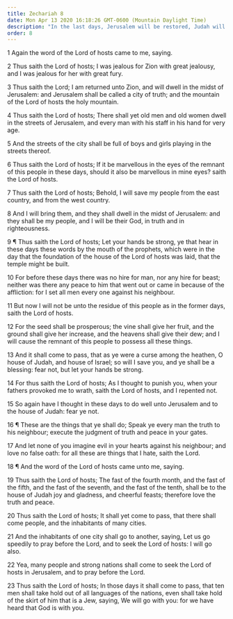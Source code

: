 ```yaml
---
title: Zechariah 8
date: Mon Apr 13 2020 16:18:26 GMT-0600 (Mountain Daylight Time)
description: "In the last days, Jerusalem will be restored, Judah will be gathered, and the Lord will bless His people beyond anything in the past."
order: 8
---
```


1 Again the word of the Lord of hosts came to me, saying.

2 Thus saith the Lord of hosts; I was jealous for Zion with great jealousy, and I was jealous for her with great fury.

3 Thus saith the Lord; I am returned unto Zion, and will dwell in the midst of Jerusalem: and Jerusalem shall be called a city of truth; and the mountain of the Lord of hosts the holy mountain.

4 Thus saith the Lord of hosts; There shall yet old men and old women dwell in the streets of Jerusalem, and every man with his staff in his hand for very age.

5 And the streets of the city shall be full of boys and girls playing in the streets thereof.

6 Thus saith the Lord of hosts; If it be marvellous in the eyes of the remnant of this people in these days, should it also be marvellous in mine eyes? saith the Lord of hosts.

7 Thus saith the Lord of hosts; Behold, I will save my people from the east country, and from the west country.

8 And I will bring them, and they shall dwell in the midst of Jerusalem: and they shall be my people, and I will be their God, in truth and in righteousness.

9 ¶ Thus saith the Lord of hosts; Let your hands be strong, ye that hear in these days these words by the mouth of the prophets, which were in the day that the foundation of the house of the Lord of hosts was laid, that the temple might be built.

10 For before these days there was no hire for man, nor any hire for beast; neither was there any peace to him that went out or came in because of the affliction: for I set all men every one against his neighbour.

11 But now I will not be unto the residue of this people as in the former days, saith the Lord of hosts.

12 For the seed shall be prosperous; the vine shall give her fruit, and the ground shall give her increase, and the heavens shall give their dew; and I will cause the remnant of this people to possess all these things.

13 And it shall come to pass, that as ye were a curse among the heathen, O house of Judah, and house of Israel; so will I save you, and ye shall be a blessing: fear not, but let your hands be strong.

14 For thus saith the Lord of hosts; As I thought to punish you, when your fathers provoked me to wrath, saith the Lord of hosts, and I repented not.

15 So again have I thought in these days to do well unto Jerusalem and to the house of Judah: fear ye not.

16 ¶ These are the things that ye shall do; Speak ye every man the truth to his neighbour; execute the judgment of truth and peace in your gates.

17 And let none of you imagine evil in your hearts against his neighbour; and love no false oath: for all these are things that I hate, saith the Lord.

18 ¶ And the word of the Lord of hosts came unto me, saying.

19 Thus saith the Lord of hosts; The fast of the fourth month, and the fast of the fifth, and the fast of the seventh, and the fast of the tenth, shall be to the house of Judah joy and gladness, and cheerful feasts; therefore love the truth and peace.

20 Thus saith the Lord of hosts; It shall yet come to pass, that there shall come people, and the inhabitants of many cities.

21 And the inhabitants of one city shall go to another, saying, Let us go speedily to pray before the Lord, and to seek the Lord of hosts: I will go also.

22 Yea, many people and strong nations shall come to seek the Lord of hosts in Jerusalem, and to pray before the Lord.

23 Thus saith the Lord of hosts; In those days it shall come to pass, that ten men shall take hold out of all languages of the nations, even shall take hold of the skirt of him that is a Jew, saying, We will go with you: for we have heard that God is with you.
